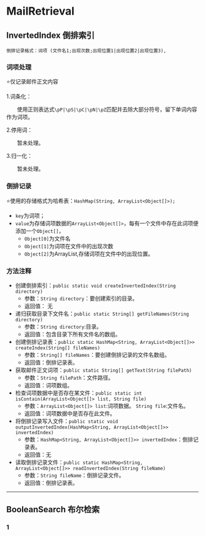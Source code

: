 # MailRetrieval
## InvertedIndex 倒排索引
`倒排记录格式：词项 (文件名1;出现次数;出现位置1|出现位置2|出现位置3),`
### 词项处理
⭐仅记录邮件正文内容

1.词条化：

&emsp;&emsp;使用正则表达式`\pP|\pS|\pC|\pN|\pZ`匹配并去除大部分符号，留下单词内容作为词项。

2.停用词：

&emsp;&emsp;暂未处理。

3.归一化：

&emsp;&emsp;暂未处理。
### 倒排记录
⭐使用的存储格式为哈希表：`HashMap(String, ArrayList<Object[]>);`

+ `key`为词项；
+ `value`为存储词项数据的`ArrayList<Object[]>`，每有一个文件中存在此词项便添加一个`Object[]`，
  + `Object[0]`为文件名
  + `Object[1]`为词项在文件中的出现次数
  + `Object[2]`为ArrayList<Integer>,存储词项在文件中的出现位置。
### 方法注释
+ 创建倒排索引：`public static void createInvertedIndex(String directory)`
  + 参数：`String directory`：要创建索引的目录。
  + 返回值： 无
+ 递归获取目录下文件名：`public static String[] getFileNames(String directory)`
  + 参数：`String directory`:目录。
  + 返回值：包含目录下所有文件名的数组。
+ 创建倒排记录表：`public static HashMap<String, ArrayList<Object[]>> createIndex(String[] fileNames)`
  + 参数：`String[] fileNames`：要创建倒排记录的文件名数组。
  + 返回值：倒排记录表。
+ 获取邮件正文词项：`public static String[] getText(String filePath)`
  + 参数：`String filePath`：文件路径。
  + 返回值：词项数组。
+ 检查词项数据中是否存在某文件：`public static int isContain(ArrayList<Object[]> list, String file)`
  + 参数：`ArrayList<Object[]> list`:词项数据。 `String file`:文件名。
  + 返回值：词项数据中是否存在此文件。
+ 将倒排记录写入文件：`public static void outputInvertedIndex(HashMap<String, ArrayList<Object[]>> invertedIndex)`
  + 参数：`HashMap<String, ArrayList<Object[]>> invertedIndex`：倒排记录表。
  + 返回值：无
+ 读取倒排记录文件：`public static HashMap<String, ArrayList<Object[]>> readInvertedIndex(String fileName)`
  + 参数：`String fileName`：倒排记录文件。
  + 返回值：倒排记录表。
***
## BooleanSearch 布尔检索
### 1